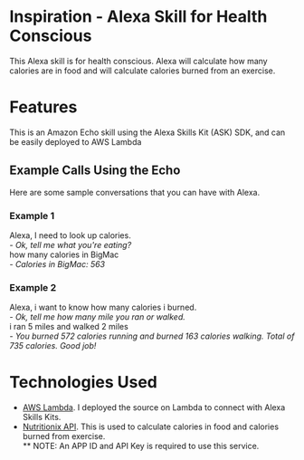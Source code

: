 # Inspiration - Alexa Skill for Health Conscious 

This Alexa skill is for health conscious. Alexa will calculate how many calories are in food and will calculate calories burned from an exercise.

# Features

This is an Amazon Echo skill using the Alexa Skills Kit (ASK) SDK, and can be easily deployed to AWS Lambda


## Example Calls Using the Echo
Here are some sample conversations that you can have with Alexa.

### Example 1
Alexa, I need to look up calories.  
<em>- Ok, tell me what you're eating?</em> <br />
how many calories in BigMac <br />
<em>- Calories in BigMac: 563</em>

### Example 2
Alexa, i want to know how many calories i burned.  
<em>- Ok, tell me how many mile you ran or walked.</em> <br />
i ran 5 miles and walked 2 miles   <br />
<em>- You burned 572 calories running and burned 163 calories walking. Total of 735 calories. Good job!</em>

# Technologies Used

* [AWS Lambda](https://aws.amazon.com/lambda/). I deployed the source on Lambda to connect with Alexa Skills Kits.
* [Nutritionix API](https://docs.google.com/document/d/1_q-K-ObMTZvO0qUEAxROrN3bwMujwAN25sLHwJzliK0/edit#). This is used to calculate calories in food and calories burned from exercise. <br />
 ** NOTE: An APP ID and API Key is required to use this service.